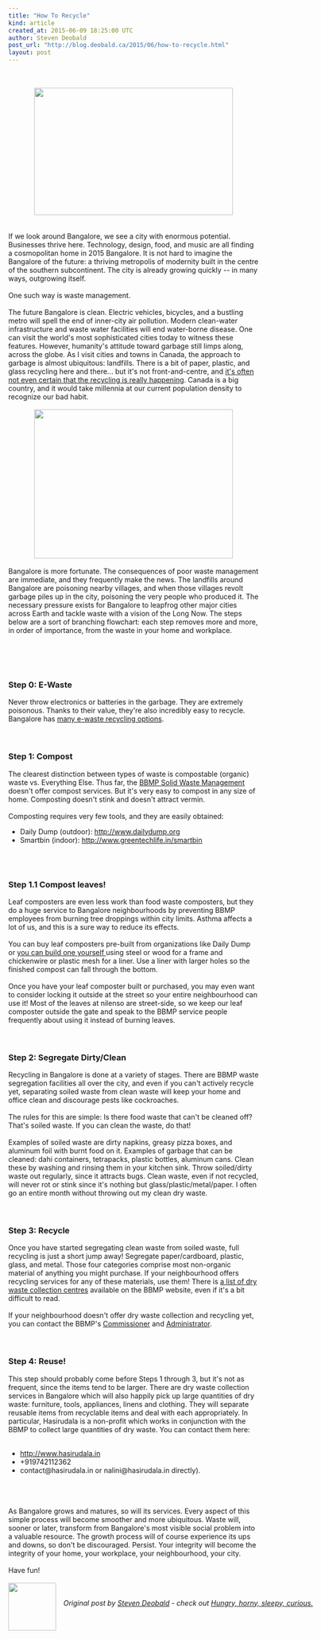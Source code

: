 ```yaml
---
title: "How To Recycle"
kind: article
created_at: 2015-06-09 18:25:00 UTC
author: Steven Deobald
post_url: "http://blog.deobald.ca/2015/06/how-to-recycle.html"
layout: post
---
```

<div dir="ltr" style="text-align: left;" trbidi="on"><div class="separator" style="clear: both; text-align: center;"><br /></div><div class="separator" style="clear: both; text-align: center;"><br /></div><div class="separator" style="clear: both; text-align: center;"><a href="http://2.bp.blogspot.com/-VwNivLd347A/VXcvFp8GipI/AAAAAAAARhk/rrumvPkPbfw/s1600/bangalore-metro.jpg" imageanchor="1" style="margin-left: 1em; margin-right: 1em;"><img border="0" height="256" src="http://2.bp.blogspot.com/-VwNivLd347A/VXcvFp8GipI/AAAAAAAARhk/rrumvPkPbfw/s400/bangalore-metro.jpg" width="400" /></a></div><br /><br />If we look around Bangalore, we see a city with enormous potential. Businesses thrive here. Technology, design, food, and music are all finding a cosmopolitan home in 2015 Bangalore. It is not hard to imagine the Bangalore of the future: a thriving metropolis of modernity built in the centre of the southern subcontinent. The city is already growing quickly -- in many ways, outgrowing itself.<br /><br />One such way is waste management.<br /><br />The future Bangalore is clean. Electric vehicles, bicycles, and a bustling metro will spell the end of inner-city air pollution. Modern clean-water infrastructure and waste water facilities will end water-borne disease. One can visit the world's most sophisticated cities today to witness these features. However, humanity's attitude toward garbage still limps along, across the globe. As I visit cities and towns in Canada, the approach to garbage is almost ubiquitous: landfills. There is a bit of paper, plastic, and glass recycling here and there... but it's not front-and-centre, and <a href="http://www.cbc.ca/news/canada/saskatchewan/city-of-regina-hasn-t-been-recycling-glass-food-containers-1.2761004" target="_blank">it's often not even certain that the recycling is really happening</a>. Canada is a big country, and it would take millennia at our current population density to recognize our bad habit.<br /><br /><div class="separator" style="clear: both; text-align: center;"><a href="http://1.bp.blogspot.com/-bQ0oBeQFTm4/VXcsXM5dF-I/AAAAAAAARhY/5Rid5mYDWVs/s1600/bangalore-garbage.jpg" imageanchor="1" style="margin-left: 1em; margin-right: 1em;"><img border="0" height="300" src="http://1.bp.blogspot.com/-bQ0oBeQFTm4/VXcsXM5dF-I/AAAAAAAARhY/5Rid5mYDWVs/s400/bangalore-garbage.jpg" width="400" /></a></div><br />Bangalore is more fortunate. The consequences of poor waste management are immediate, and they frequently make the news. The landfills around Bangalore are poisoning nearby villages, and when those villages revolt garbage piles up in the city, poisoning the very people who produced it. The necessary pressure exists for Bangalore to leapfrog other major cities across Earth and tackle waste with a vision of the Long Now. The steps below are a sort of branching flowchart: each step removes more and more, in order of importance, from the waste in your home and workplace.<br /><br /><br /><br /><br /><h3 style="text-align: left;">Step 0: E-Waste</h3>Never&nbsp;throw electronics or batteries in the garbage. They are extremely poisonous. Thanks to their value, they're also incredibly easy to recycle. Bangalore has <a href="http://lmgtfy.com/?q=bangalore%20e-waste" target="_blank">many e-waste recycling options</a>.<br /><br /><br /><h3 style="text-align: left;">Step 1: Compost</h3>The clearest distinction between types of waste is compostable (organic) waste vs. Everything Else. Thus far, the <a href="http://bbmp.gov.in/web/guest/swm" target="_blank">BBMP Solid Waste Management</a> doesn't offer compost services. But it's very easy to compost in any size of home. Composting doesn't stink and doesn't attract vermin.<br /><br />Composting requires very few tools, and they are easily obtained:<br /><ul style="text-align: left;"><li>Daily Dump (outdoor): <a href="http://www.dailydump.org/">http://www.dailydump.org</a></li><li>Smartbin (indoor): <a href="http://www.greentechlife.in/smartbin">http://www.greentechlife.in/smartbin</a></li></ul><br /><br /><h3 style="text-align: left;">Step 1.1 Compost leaves!</h3>Leaf composters are even less work than food waste composters, but they do a huge service to Bangalore neighbourhoods by preventing BBMP employees from burning tree droppings within city limits. Asthma affects a lot of us, and this is a sure way to reduce its effects.<br /><br />You can buy leaf composters pre-built from organizations like Daily Dump or <a href="http://lmgtfy.com/?q=build+leaf+composter+bin" target="_blank">you can build one yourself </a>using steel or wood for a frame and chickenwire or plastic mesh for a liner. Use a liner with larger holes so the finished compost can fall through the bottom.<br /><br />Once you have your leaf composter built or purchased, you may even want to consider locking it outside at the street so your entire neighbourhood can use it! Most of the leaves at nilenso are street-side, so we keep our leaf composter outside the gate and speak to the BBMP service people frequently about using it instead of burning leaves.<br /><br /><br /><h3 style="text-align: left;">Step 2: Segregate Dirty/Clean</h3>Recycling in Bangalore is done at a variety of stages. There are BBMP waste segregation facilities all over the city, and even if you can't actively recycle yet, separating soiled waste from clean waste will keep your home and office clean and discourage pests like cockroaches.<br /><br />The rules for this are simple: Is there food waste that can't be cleaned off? That's soiled waste. If you can clean the waste, do that!<br /><br />Examples of soiled waste are dirty napkins, greasy pizza boxes, and aluminum foil with burnt food on it. Examples of garbage that can be cleaned: dahi containers, tetrapacks, plastic bottles, aluminum cans. Clean these by washing and rinsing them in your kitchen sink. Throw soiled/dirty waste out regularly, since it attracts bugs. Clean waste, even if not recycled, will never rot or stink since it's nothing but glass/plastic/metal/paper. I often go an entire month without throwing out my clean dry waste.<br /><br /><br /><h3 style="text-align: left;">Step 3: Recycle</h3>Once you have started segregating clean waste from soiled waste, full recycling is just a short jump away! Segregate paper/cardboard, plastic, glass, and metal. Those four categories comprise most non-organic material of anything you might purchase. If your neighbourhood offers recycling services for any of these materials, use them! There is <a href="http://218.248.45.169/download/engineering/Dry%20waste%20collection%20Center.pdf" target="_blank">a list of dry waste collection centres</a> available on the BBMP website, even if it's a bit difficult to read.<br /><br />If your neighbourhood doesn't offer dry waste collection and recycling yet, you can contact the BBMP's <a href="http://bbmp.gov.in/web/guest/commissioner" target="_blank">Commissioner</a> and <a href="http://bbmp.gov.in/web/guest/administrator" target="_blank">Administrator</a>.<br /><br /><br /><h3 style="text-align: left;">Step 4: Reuse!</h3>This step should probably come before Steps 1 through 3, but it's not as frequent, since the items tend to be larger. There are dry waste collection services in Bangalore which will also happily pick up large quantities of dry waste: furniture, tools, appliances, linens and clothing. They will separate reusable items from recyclable items and deal with each appropriately. In particular, Hasirudala is a non-profit which works in conjunction with the BBMP to collect large quantities of dry waste. You can contact them here:<br /><br /><ul style="text-align: left;"><li><a href="http://www.hasirudala.in/">http://www.hasirudala.in</a></li><li>+919742112362</li><li>contact@hasirudala.in or nalini@hasirudala.in directly).</li></ul><br /><br /><br />As Bangalore grows and matures, so will its services. Every aspect of this simple process will become smoother and more ubiquitous. Waste will, sooner or later, transform from Bangalore's most visible social problem into a valuable resource. The growth process will of course experience its ups and downs, so don't be discouraged. Persist. Your integrity will become the integrity of your home, your workplace, your neighbourhood, your city.<br /><br />Have fun!<br /><div><br /></div></div>
<div class="author">
  <img src="http://nilenso.com/images/alumni/steven.webp" style="width: 96px; height: 96;">
  <span style="position: absolute; padding: 32px 15px;">
    <i>Original post by <a href="http://twitter.com/deobald">Steven Deobald</a> - check out <a href="http://blog.deobald.ca/">Hungry, horny, sleepy, curious.</a></i>
  </span>
</div>

